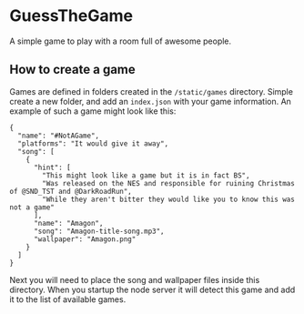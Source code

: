 # GuessTheGame
A simple game to play with a room full of awesome people.

## How to create a game
Games are defined in folders created in the `/static/games` directory.  Simple create a new folder, and add an `index.json` with your game information.  An example of such a game might look like this:

    {
      "name": "#NotAGame",
      "platforms": "It would give it away",
      "song": [
        {
          "hint": [
            "This might look like a game but it is in fact BS",
            "Was released on the NES and responsible for ruining Christmas of @SND_TST and @DarkRoadRun",
            "While they aren't bitter they would like you to know this was not a game"
          ],
          "name": "Amagon",
          "song": "Amagon-title-song.mp3",
          "wallpaper": "Amagon.png"
        }
      ]
    }

Next you will need to place the song and wallpaper files inside this directory.  When you startup the node server it will detect this game and add it to the list of available games.
